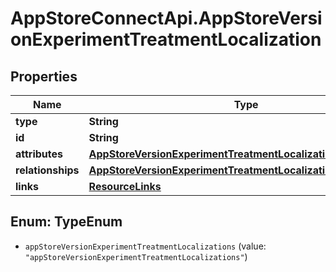 # AppStoreConnectApi.AppStoreVersionExperimentTreatmentLocalization

## Properties

Name | Type | Description | Notes
------------ | ------------- | ------------- | -------------
**type** | **String** |  | 
**id** | **String** |  | 
**attributes** | [**AppStoreVersionExperimentTreatmentLocalizationAttributes**](AppStoreVersionExperimentTreatmentLocalizationAttributes.md) |  | [optional] 
**relationships** | [**AppStoreVersionExperimentTreatmentLocalizationRelationships**](AppStoreVersionExperimentTreatmentLocalizationRelationships.md) |  | [optional] 
**links** | [**ResourceLinks**](ResourceLinks.md) |  | [optional] 



## Enum: TypeEnum


* `appStoreVersionExperimentTreatmentLocalizations` (value: `"appStoreVersionExperimentTreatmentLocalizations"`)




